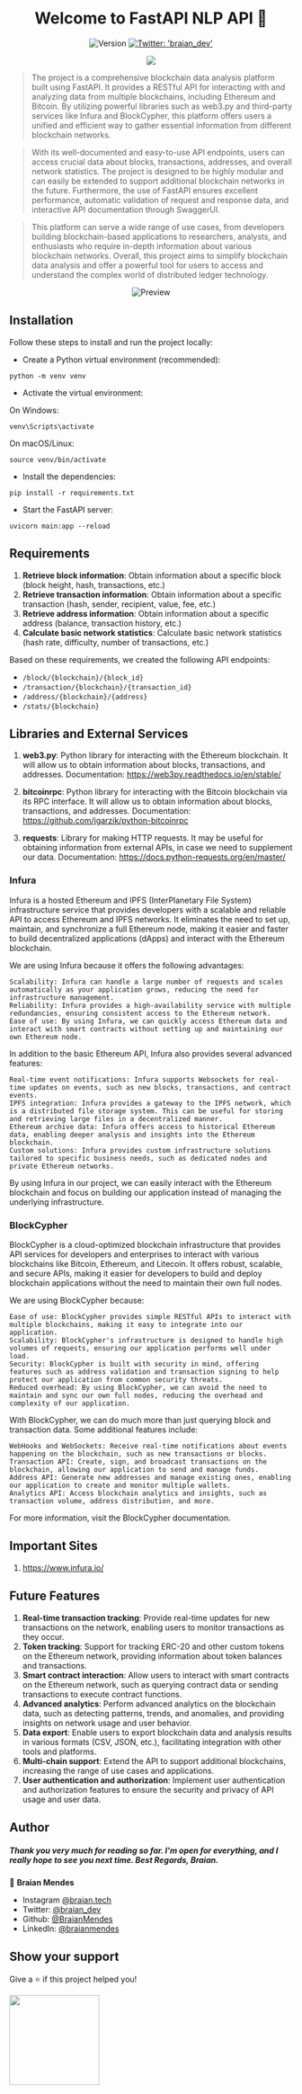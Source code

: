 <h1 align="center">Welcome to FastAPI NLP API 👋</h1>
<p align="center">
  <img alt="Version" src="https://img.shields.io/badge/version-0.1.0-blue.svg?cacheSeconds=2592000" />
  <a href="https://twitter.com/braian_dev" target="_blank">
    <img alt="Twitter: 'braian_dev'" src="https://img.shields.io/twitter/follow/braian_dev.svg?style=social" />
  </a>
</p>

<p align="center">
  <img src="https://img.shields.io/badge/Made%20With-FastAPI-009688?logo=fastapi&style=for-the-badge">
</p>

> The project is a comprehensive blockchain data analysis platform built using FastAPI. It provides a RESTful API for interacting with and analyzing data from multiple blockchains, including Ethereum and Bitcoin. By utilizing powerful libraries such as web3.py and third-party services like Infura and BlockCypher, this platform offers users a unified and efficient way to gather essential information from different blockchain networks.

> With its well-documented and easy-to-use API endpoints, users can access crucial data about blocks, transactions, addresses, and overall network statistics. The project is designed to be highly modular and can easily be extended to support additional blockchain networks in the future. Furthermore, the use of FastAPI ensures excellent performance, automatic validation of request and response data, and interactive API documentation through SwaggerUI.

> This platform can serve a wide range of use cases, from developers building blockchain-based applications to researchers, analysts, and enthusiasts who require in-depth information about various blockchain networks. Overall, this project aims to simplify blockchain data analysis and offer a powerful tool for users to access and understand the complex world of distributed ledger technology.

<p align="center">
  <img src="img.png" alt="Preview">
</p>

<h2>Installation</h2>

Follow these steps to install and run the project locally:


* Create a Python virtual environment (recommended):

```
python -m venv venv
```

* Activate the virtual environment:

On Windows:

```
venv\Scripts\activate
```

On macOS/Linux:

```
source venv/bin/activate
```

  * Install the dependencies:

``` 
pip install -r requirements.txt
``` 

* Start the FastAPI server:

```
uvicorn main:app --reload
```

## Requirements

1. **Retrieve block information**: Obtain information about a specific block (block height, hash, transactions, etc.)
2. **Retrieve transaction information**: Obtain information about a specific transaction (hash, sender, recipient, value, fee, etc.)
3. **Retrieve address information**: Obtain information about a specific address (balance, transaction history, etc.)
4. **Calculate basic network statistics**: Calculate basic network statistics (hash rate, difficulty, number of transactions, etc.)

Based on these requirements, we created the following API endpoints:

- `/block/{blockchain}/{block_id}`
- `/transaction/{blockchain}/{transaction_id}`
- `/address/{blockchain}/{address}`
- `/stats/{blockchain}`

## Libraries and External Services

1. **web3.py**: Python library for interacting with the Ethereum blockchain. It will allow us to obtain information about blocks, transactions, and addresses.
   Documentation: https://web3py.readthedocs.io/en/stable/

2. **bitcoinrpc**: Python library for interacting with the Bitcoin blockchain via its RPC interface. It will allow us to obtain information about blocks, transactions, and addresses.
   Documentation: https://github.com/jgarzik/python-bitcoinrpc

3. **requests**: Library for making HTTP requests. It may be useful for obtaining information from external APIs, in case we need to supplement our data.
   Documentation: https://docs.python-requests.org/en/master/

### Infura

Infura is a hosted Ethereum and IPFS (InterPlanetary File System) infrastructure service that provides developers with a scalable and reliable API to access Ethereum and IPFS networks. It eliminates the need to set up, maintain, and synchronize a full Ethereum node, making it easier and faster to build decentralized applications (dApps) and interact with the Ethereum blockchain.

We are using Infura because it offers the following advantages:

    Scalability: Infura can handle a large number of requests and scales automatically as your application grows, reducing the need for infrastructure management.
    Reliability: Infura provides a high-availability service with multiple redundancies, ensuring consistent access to the Ethereum network.
    Ease of use: By using Infura, we can quickly access Ethereum data and interact with smart contracts without setting up and maintaining our own Ethereum node.

In addition to the basic Ethereum API, Infura also provides several advanced features:

    Real-time event notifications: Infura supports Websockets for real-time updates on events, such as new blocks, transactions, and contract events.
    IPFS integration: Infura provides a gateway to the IPFS network, which is a distributed file storage system. This can be useful for storing and retrieving large files in a decentralized manner.
    Ethereum archive data: Infura offers access to historical Ethereum data, enabling deeper analysis and insights into the Ethereum blockchain.
    Custom solutions: Infura provides custom infrastructure solutions tailored to specific business needs, such as dedicated nodes and private Ethereum networks.

By using Infura in our project, we can easily interact with the Ethereum blockchain and focus on building our application instead of managing the underlying infrastructure.

### BlockCypher

BlockCypher is a cloud-optimized blockchain infrastructure that provides API services for developers and enterprises to interact with various blockchains like Bitcoin, Ethereum, and Litecoin. It offers robust, scalable, and secure APIs, making it easier for developers to build and deploy blockchain applications without the need to maintain their own full nodes.

We are using BlockCypher because:

    Ease of use: BlockCypher provides simple RESTful APIs to interact with multiple blockchains, making it easy to integrate into our application.
    Scalability: BlockCypher's infrastructure is designed to handle high volumes of requests, ensuring our application performs well under load.
    Security: BlockCypher is built with security in mind, offering features such as address validation and transaction signing to help protect our application from common security threats.
    Reduced overhead: By using BlockCypher, we can avoid the need to maintain and sync our own full nodes, reducing the overhead and complexity of our application.

With BlockCypher, we can do much more than just querying block and transaction data. Some additional features include:

    WebHooks and WebSockets: Receive real-time notifications about events happening on the blockchain, such as new transactions or blocks.
    Transaction API: Create, sign, and broadcast transactions on the blockchain, allowing our application to send and manage funds.
    Address API: Generate new addresses and manage existing ones, enabling our application to create and monitor multiple wallets.
    Analytics API: Access blockchain analytics and insights, such as transaction volume, address distribution, and more.

For more information, visit the BlockCypher documentation.

## Important Sites
1. https://www.infura.io/

## Future Features

1. **Real-time transaction tracking**: Provide real-time updates for new transactions on the network, enabling users to monitor transactions as they occur.
2. **Token tracking**: Support for tracking ERC-20 and other custom tokens on the Ethereum network, providing information about token balances and transactions.
3. **Smart contract interaction**: Allow users to interact with smart contracts on the Ethereum network, such as querying contract data or sending transactions to execute contract functions.
4. **Advanced analytics**: Perform advanced analytics on the blockchain data, such as detecting patterns, trends, and anomalies, and providing insights on network usage and user behavior.
5. **Data export**: Enable users to export blockchain data and analysis results in various formats (CSV, JSON, etc.), facilitating integration with other tools and platforms.
6. **Multi-chain support**: Extend the API to support additional blockchains, increasing the range of use cases and applications.
7. **User authentication and authorization**: Implement user authentication and authorization features to ensure the security and privacy of API usage and user data.

## Author

<h5>Thank you very much for reading so far. I'm open for everything, and I really hope to see you next time. Best Regards, Braian.</h5>

👤 **Braian Mendes**

* Instagram [@braian.tech](https://www.instagram.com/braian.tech)
* Twitter: [@braian_dev](https://twitter.com/braian_dev)
* Github: [@BraianMendes](https://github.com/BraianMendes)
* LinkedIn: [@braianmendes](https://linkedin.com/in/braianmendes)

## Show your support

Give a ⭐️ if this project helped you!

<a href="https://www.patreon.com/braian_dev">
  <img src="https://c5.patreon.com/external/logo/become_a_patron_button@2x.png" width="160">
</a>